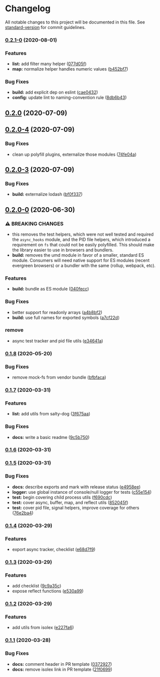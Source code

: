 # Changelog

All notable changes to this project will be documented in this file. See [standard-version](https://github.com/conventional-changelog/standard-version) for commit guidelines.

### [0.2.1-0](https://github.com/ssube/js-utils/compare/v0.2.0...v0.2.1-0) (2020-08-01)


### Features

* **list:** add filter many helper ([077d05f](https://github.com/ssube/js-utils/commit/077d05f7c4be31f884e798448d2b805566b7d2d1))
* **map:** normalize helper handles numeric values ([b452bf7](https://github.com/ssube/js-utils/commit/b452bf7caae65d6147b43d5037de8436ac536bbb))


### Bug Fixes

* **build:** add explicit dep on eslint ([cae0432](https://github.com/ssube/js-utils/commit/cae0432e6ec1d53e2b62308621880932a9e05ed1))
* **config:** update lint to naming-convention rule ([8db6b43](https://github.com/ssube/js-utils/commit/8db6b436c7963615b21d948500af8aa5837806e3))

## [0.2.0](https://github.com/ssube/js-utils/compare/v0.2.0-4...v0.2.0) (2020-07-09)

## [0.2.0-4](https://github.com/ssube/js-utils/compare/v0.2.0-3...v0.2.0-4) (2020-07-09)


### Bug Fixes

* clean up polyfill plugins, externalize those modules ([74fe04a](https://github.com/ssube/js-utils/commit/74fe04a9c261cea8d68e0f7bf618e46bda3f9e8a))

## [0.2.0-3](https://github.com/ssube/js-utils/compare/v0.2.0-0...v0.2.0-3) (2020-07-09)


### Bug Fixes

* **build:** externalize lodash ([bf0f337](https://github.com/ssube/js-utils/commit/bf0f3370de293ff50c2c83e938ba1778b583780e))

## [0.2.0-0](https://github.com/ssube/js-utils/compare/v0.1.8...v0.2.0-0) (2020-06-30)


### ⚠ BREAKING CHANGES

* this removes the test helpers, which were not well
tested and required the `async_hooks` module, and the PID file
helpers, which introduced a requirement on `fs` that could not be
easily polyfilled. This should make the library easier to use in
browsers and bundlers.
* **build:** removes the umd module in favor of a smaller, standard
ES module. Consumers will need native support for ES modules (recent
evergreen browsers) or a bundler with the same (rollup, webpack, etc).

### Features

* **build:** bundle as ES module ([040fecc](https://github.com/ssube/js-utils/commit/040fecc6e3b6ac6f9b0c679b6dd294486d8b5258))


### Bug Fixes

* better support for readonly arrays ([a4b8bf2](https://github.com/ssube/js-utils/commit/a4b8bf24b6f50b52c4271d053a3b164581909dee))
* **build:** use full names for exported symbols ([a7cf22d](https://github.com/ssube/js-utils/commit/a7cf22de07311f7bc204f9cba79077d8ac7ca7b1))


### remove

* async test tracker and pid file utils ([e34641a](https://github.com/ssube/js-utils/commit/e34641a42d49599e4862ea7f19c7dd19e48c36b3))

### [0.1.8](https://github.com/ssube/js-utils/compare/v0.1.7...v0.1.8) (2020-05-20)


### Bug Fixes

* remove mock-fs from vendor bundle ([bfbfaca](https://github.com/ssube/js-utils/commit/bfbfaca59d7d15140634fe80ee72b969c5a1f9a3))

### [0.1.7](https://github.com/ssube/js-utils/compare/v0.1.6...v0.1.7) (2020-03-31)


### Features

* **list:** add utils from salty-dog ([3f675aa](https://github.com/ssube/js-utils/commit/3f675aaaa348101522e17415f8ed392ed64816c9))


### Bug Fixes

* **docs:** write a basic readme ([9c5b750](https://github.com/ssube/js-utils/commit/9c5b750c15eebf5997cc5fd537c86eee460ca9c8))

### [0.1.6](https://github.com/ssube/js-utils/compare/v0.1.5...v0.1.6) (2020-03-31)

### [0.1.5](https://github.com/ssube/js-utils/compare/v0.1.4...v0.1.5) (2020-03-31)


### Bug Fixes

* **docs:** describe exports and mark with release status ([e4958ee](https://github.com/ssube/js-utils/commit/e4958ee6f06c54bcb73c089c1000e708fb81983a))
* **logger:** use global instance of console/null logger for tests ([c55e154](https://github.com/ssube/js-utils/commit/c55e154570150947c401be860e3b4e09f10f7fbe))
* **test:** begin covering child process utils ([f690cdc](https://github.com/ssube/js-utils/commit/f690cdcac2ca84de53592265b434bc0658da5c03))
* **test:** cover async, buffer, map, and reflect utils ([852045f](https://github.com/ssube/js-utils/commit/852045f7b1fd70afa19217eaf24f976c3e3baa4a))
* **test:** cover pid file, signal helpers, improve coverage for others ([76e2ba4](https://github.com/ssube/js-utils/commit/76e2ba46ddb5da21c15f04a4d4cb5b0ce80dc6c1))

### [0.1.4](https://github.com/ssube/js-utils/compare/v0.1.3...v0.1.4) (2020-03-29)


### Features

* export async tracker, checklist ([e68d7f9](https://github.com/ssube/js-utils/commit/e68d7f97d2d3e1d942d764c42620b0adb7ab5b1c))

### [0.1.3](https://github.com/ssube/js-utils/compare/v0.1.2...v0.1.3) (2020-03-29)


### Features

* add checklist ([9c9a35c](https://github.com/ssube/js-utils/commit/9c9a35c8294c01f52965a206d1bb254215cba503))
* expose reflect functions ([e530a99](https://github.com/ssube/js-utils/commit/e530a99c31366fd2223e4f35444c37506e3bc95e))

### [0.1.2](https://github.com/ssube/js-utils/compare/v0.1.1...v0.1.2) (2020-03-29)


### Features

* add utils from isolex ([e227fa6](https://github.com/ssube/js-utils/commit/e227fa6691fe0381c9aab86c5d1fcdd121011d9b))

### [0.1.1](https://github.com/ssube/js-utils/compare/v0.2.3...v0.1.1) (2020-03-28)


### Bug Fixes

* **docs:** comment header in PR template ([0372927](https://github.com/ssube/js-utils/commit/0372927e56bbb64624c1709d4b379d66c72a20f4))
* **docs:** remove isolex link in PR template ([21f0699](https://github.com/ssube/js-utils/commit/21f069972e82930f77cd9b704be18fb14ba1ac53))
